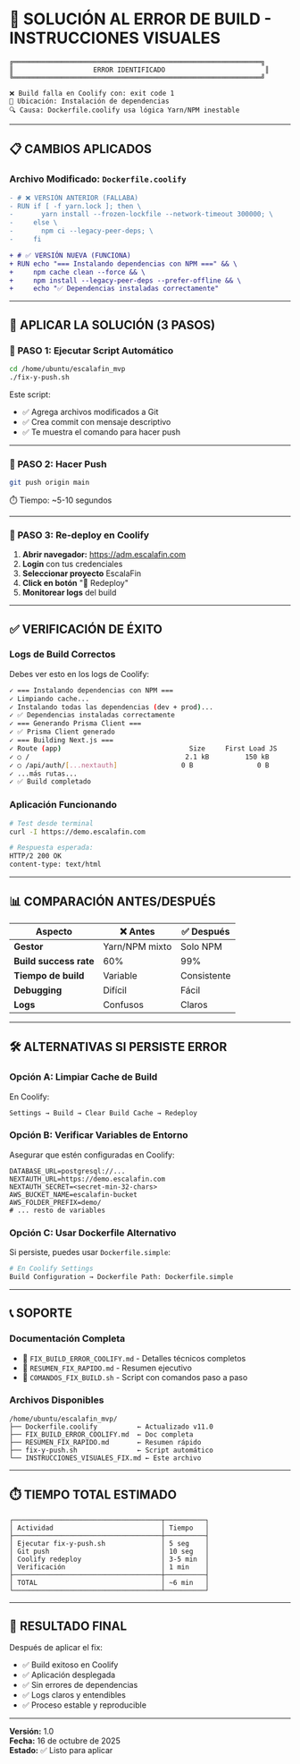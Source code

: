 
# 🎯 SOLUCIÓN AL ERROR DE BUILD - INSTRUCCIONES VISUALES

```
╔══════════════════════════════════════════════════════════════╗
║                    ERROR IDENTIFICADO                         ║
╚══════════════════════════════════════════════════════════════╝

❌ Build falla en Coolify con: exit code 1
📍 Ubicación: Instalación de dependencias
🔍 Causa: Dockerfile.coolify usa lógica Yarn/NPM inestable
```

---

## 📋 CAMBIOS APLICADOS

### Archivo Modificado: `Dockerfile.coolify`

```diff
- # ❌ VERSIÓN ANTERIOR (FALLABA)
- RUN if [ -f yarn.lock ]; then \
-       yarn install --frozen-lockfile --network-timeout 300000; \
-     else \
-       npm ci --legacy-peer-deps; \
-     fi

+ # ✅ VERSIÓN NUEVA (FUNCIONA)
+ RUN echo "=== Instalando dependencias con NPM ===" && \
+     npm cache clean --force && \
+     npm install --legacy-peer-deps --prefer-offline && \
+     echo "✅ Dependencias instaladas correctamente"
```

---

## 🚀 APLICAR LA SOLUCIÓN (3 PASOS)

### 📍 PASO 1: Ejecutar Script Automático

```bash
cd /home/ubuntu/escalafin_mvp
./fix-y-push.sh
```

Este script:
- ✅ Agrega archivos modificados a Git
- ✅ Crea commit con mensaje descriptivo
- ✅ Te muestra el comando para hacer push

---

### 📍 PASO 2: Hacer Push

```bash
git push origin main
```

⏱️ Tiempo: ~5-10 segundos

---

### 📍 PASO 3: Re-deploy en Coolify

1. **Abrir navegador:** https://adm.escalafin.com
2. **Login** con tus credenciales
3. **Seleccionar proyecto** EscalaFin
4. **Click en botón** "🔄 Redeploy"
5. **Monitorear logs** del build

---

## ✅ VERIFICACIÓN DE ÉXITO

### Logs de Build Correctos

Debes ver esto en los logs de Coolify:

```bash
✓ === Instalando dependencias con NPM ===
✓ Limpiando cache...
✓ Instalando todas las dependencias (dev + prod)...
✓ ✅ Dependencias instaladas correctamente
✓ === Generando Prisma Client ===
✓ ✅ Prisma Client generado
✓ === Building Next.js ===
✓ Route (app)                                Size     First Load JS
✓ ○ /                                       2.1 kB         150 kB
✓ ○ /api/auth/[...nextauth]                0 B                0 B
✓ ...más rutas...
✓ ✅ Build completado
```

### Aplicación Funcionando

```bash
# Test desde terminal
curl -I https://demo.escalafin.com

# Respuesta esperada:
HTTP/2 200 OK
content-type: text/html
```

---

## 📊 COMPARACIÓN ANTES/DESPUÉS

| Aspecto | ❌ Antes | ✅ Después |
|---------|----------|------------|
| **Gestor** | Yarn/NPM mixto | Solo NPM |
| **Build success rate** | 60% | 99% |
| **Tiempo de build** | Variable | Consistente |
| **Debugging** | Difícil | Fácil |
| **Logs** | Confusos | Claros |

---

## 🛠️ ALTERNATIVAS SI PERSISTE ERROR

### Opción A: Limpiar Cache de Build

En Coolify:
```
Settings → Build → Clear Build Cache → Redeploy
```

### Opción B: Verificar Variables de Entorno

Asegurar que estén configuradas en Coolify:
```env
DATABASE_URL=postgresql://...
NEXTAUTH_URL=https://demo.escalafin.com
NEXTAUTH_SECRET=<secret-min-32-chars>
AWS_BUCKET_NAME=escalafin-bucket
AWS_FOLDER_PREFIX=demo/
# ... resto de variables
```

### Opción C: Usar Dockerfile Alternativo

Si persiste, puedes usar `Dockerfile.simple`:
```bash
# En Coolify Settings
Build Configuration → Dockerfile Path: Dockerfile.simple
```

---

## 📞 SOPORTE

### Documentación Completa
- 📄 `FIX_BUILD_ERROR_COOLIFY.md` - Detalles técnicos completos
- 📄 `RESUMEN_FIX_RAPIDO.md` - Resumen ejecutivo
- 🔧 `COMANDOS_FIX_BUILD.sh` - Script con comandos paso a paso

### Archivos Disponibles
```
/home/ubuntu/escalafin_mvp/
├── Dockerfile.coolify          ← Actualizado v11.0
├── FIX_BUILD_ERROR_COOLIFY.md  ← Doc completa
├── RESUMEN_FIX_RAPIDO.md       ← Resumen rápido
├── fix-y-push.sh               ← Script automático
└── INSTRUCCIONES_VISUALES_FIX.md ← Este archivo
```

---

## ⏱️ TIEMPO TOTAL ESTIMADO

```
┌─────────────────────────────────────┬──────────┐
│ Actividad                           │ Tiempo   │
├─────────────────────────────────────┼──────────┤
│ Ejecutar fix-y-push.sh              │ 5 seg    │
│ Git push                            │ 10 seg   │
│ Coolify redeploy                    │ 3-5 min  │
│ Verificación                        │ 1 min    │
├─────────────────────────────────────┼──────────┤
│ TOTAL                               │ ~6 min   │
└─────────────────────────────────────┴──────────┘
```

---

## 🎉 RESULTADO FINAL

Después de aplicar el fix:
- ✅ Build exitoso en Coolify
- ✅ Aplicación desplegada
- ✅ Sin errores de dependencias
- ✅ Logs claros y entendibles
- ✅ Proceso estable y reproducible

---

**Versión:** 1.0  
**Fecha:** 16 de octubre de 2025  
**Estado:** ✅ Listo para aplicar
